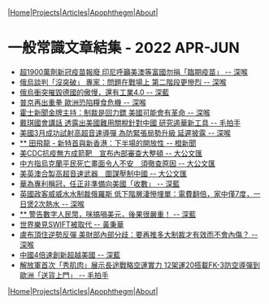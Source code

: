 |[Home](/README.md)|[Projects](/projects.md)|[Articles](/articles.md)|[Apophthegm](/apophthegm.md)|[About](/about.md)|

# 一般常識文章結集 - 2022 APR-JUN

- [超1900萬劑新冠疫苗報廢 印尼呼籲美澳等富國勿捐「臨期疫苗」 -- 深喉](https://www.bastillepost.com/hongkong/article/10443756-%e8%b6%851900%e8%90%ac%e5%8a%91%e6%96%b0%e5%86%a0%e7%96%ab%e8%8b%97%e5%a0%b1%e5%bb%a2-%e5%8d%b0%e5%b0%bc%e5%91%bc%e7%b1%b2%e7%be%8e%e6%be%b3%e7%ad%89%e5%af%8c%e5%9c%8b%e5%8b%bf%e6%8d%90%e3%80%8c)  
- [俄烏談判「沒突破」 專家：問題在戰場上 第二階段更慘烈 -- 深喉](https://www.bastillepost.com/hongkong/article/10444914-%e4%bf%84%e7%83%8f%e8%ab%87%e5%88%a4%e3%80%8c%e6%b2%92%e7%aa%81%e7%a0%b4%e3%80%8d-%e5%b0%88%e5%ae%b6%ef%bc%9a%e5%95%8f%e9%a1%8c%e5%9c%a8%e6%88%b0%e5%a0%b4%e4%b8%8a-%e7%ac%ac%e4%ba%8c%e9%9a%8e%e6%ae%b5)  
- [俄烏衝突摧毀德國的傲慢，還有工業4.0 -- 深藍](https://www.bastillepost.com/hongkong/article/10445305-%e4%bf%84%e7%83%8f%e8%a1%9d%e7%aa%81%e6%91%a7%e6%af%80%e5%be%b7%e5%9c%8b%e7%9a%84%e5%82%b2%e6%85%a2%ef%bc%8c%e9%82%84%e6%9c%89%e5%b7%a5%e6%a5%ad4-0)  
- [普京再出重拳 歐洲恐陷糧食危機 -- 深喉](https://www.bastillepost.com/hongkong/article/10445964-%e6%99%ae%e4%ba%ac%e5%86%8d%e5%87%ba%e9%87%8d%e6%8b%b3-%e6%ad%90%e6%b4%b2%e6%81%90%e9%99%b7%e7%b3%a7%e9%a3%9f%e5%8d%b1%e6%a9%9f)  
- [霍士新聞金牌主持：制裁是回力鏢 美國可能會有革命 -- 深喉](https://www.bastillepost.com/hongkong/article/10453057-%e9%9c%8d%e5%a3%ab%e6%96%b0%e8%81%9e%e9%87%91%e7%89%8c%e4%b8%bb%e6%8c%81%ef%bc%9a%e5%88%b6%e8%a3%81%e6%98%af%e5%9b%9e%e5%8a%9b%e9%8f%a2-%e7%be%8e%e5%9c%8b%e5%8f%af%e8%83%bd%e6%9c%83%e6%9c%89%e9%9d%a9)  
- [戴琪國會講話 透露出美國難用關稅針對中國 研究遏華新工具 -- 毛拍手](https://www.bastillepost.com/hongkong/article/10452409-%e6%88%b4%e7%90%aa%e5%9c%8b%e6%9c%83%e8%ac%9b%e8%a9%b1-%e9%80%8f%e9%9c%b2%e5%87%ba%e7%be%8e%e5%9c%8b%e9%9b%a3%e7%94%a8%e9%97%9c%e7%a8%85%e9%87%9d%e5%b0%8d%e4%b8%ad%e5%9c%8b-%e7%a0%94%e7%a9%b6)  
- [美國3月成功試射高超音速導彈 為防緊張局勢升級 延遲披露 -- 深喉](https://www.bastillepost.com/hongkong/article/10466918-%e7%be%8e%e5%9c%8b3%e6%9c%88%e6%88%90%e5%8a%9f%e8%a9%a6%e5%b0%84%e9%ab%98%e8%b6%85%e9%9f%b3%e9%80%9f%e5%b0%8e%e5%bd%88-%e7%82%ba%e9%98%b2%e7%b7%8a%e5%bc%b5%e5%b1%80%e5%8b%a2%e5%8d%87%e7%b4%9a)  
- [** 田飛龍 - 新特首與新香港：下半場的開放性 -- 橙新聞](https://www.orangenews.hk/hkviews/1143062/%E7%94%B0%E9%A3%9B%E9%BE%8D%EF%BD%9C%E6%96%B0%E7%89%B9%E9%A6%96%E8%88%87%E6%96%B0%E9%A6%99%E6%B8%AF%EF%BC%9A%E4%B8%8B%E5%8D%8A%E5%A0%B4%E7%9A%84%E9%96%8B%E6%94%BE%E6%80%A7.jhtml)  
- [美CDC抗疫無方成箭靶　宣布內部審查大整頓 -- 大公文匯](https://www.tkww.hk/a/202204/06/AP624ce9ebe4b073fe35f1bd0d.html)  
- [中方指烏克蘭平民死亡畫面令人不安　須徹查原因 -- 大公文匯](https://www.tkww.hk/a/202204/06/AP624cf05de4b073fe35f1c184.html)  
- [美英澳合製高超音速武器　圖謀壓制中國 -- 大公文匯](https://www.tkww.hk/a/202204/06/AP624cf064e4b073fe35f1c187.html)  
- [華為專利稱冠，任正非準備向美國「收數」 -- 深藍](https://www.bastillepost.com/hongkong/article/10477043-%e8%8f%af%e7%82%ba%e5%b0%88%e5%88%a9%e7%a8%b1%e5%86%a0%ef%bc%8c%e4%bb%bb%e6%ad%a3%e9%9d%9e%e6%ba%96%e5%82%99%e5%90%91%e7%be%8e%e5%9c%8b%e3%80%8c%e6%94%b6%e6%95%b8%e3%80%8d)  
- [英國政客威威水水制裁俄羅斯 低下階層淒慘埋單：電費翻倍，家中僅7度，一日煲2次熱水 -- 深喉](https://www.bastillepost.com/hongkong/article/10483137-%e8%8b%b1%e5%9c%8b%e6%94%bf%e5%ae%a2%e5%a8%81%e5%a8%81%e6%b0%b4%e6%b0%b4%e5%88%b6%e8%a3%81%e4%bf%84%e7%be%85%e6%96%af-%e4%bd%8e%e4%b8%8b%e9%9a%8e%e5%b1%a4%e6%b7%92%e6%85%98%e5%9f%8b%e5%96%ae%ef%bc%9a)  
- [** 警告數字人民幣，咪搞喎美元，後果很嚴重！ -- 深藍](https://www.bastillepost.com/hongkong/article/10484263-%e8%ad%a6%e5%91%8a%e6%95%b8%e5%ad%97%e4%ba%ba%e6%b0%91%e5%b9%a3%ef%bc%8c%e5%92%aa%e6%90%9e%e5%96%8e%e7%be%8e%e5%85%83%ef%bc%8c%e5%be%8c%e6%9e%9c%e5%be%88%e5%9a%b4%e9%87%8d%ef%bc%81)  
- [世界樂見SWIFT被取代 -- 黃秉華](https://www.bastillepost.com/hongkong/article/10489065-%e4%b8%96%e7%95%8c%e6%a8%82%e8%a6%8bswift%e8%a2%ab%e6%95%b8%e5%ad%97%e5%8c%96%e8%b2%a8%e5%b9%a3%e5%8f%96%e4%bb%a3)  
- [盧布頂住逆勢反彈 美財部內部分歧：要再推多大制裁才有效而不會內傷？ -- 深喉](https://www.bastillepost.com/hongkong/article/10496266-%e7%9b%a7%e5%b8%83%e9%a0%82%e4%bd%8f%e9%80%86%e5%8b%a2%e5%8f%8d%e5%bd%88-%e7%be%8e%e8%b2%a1%e9%83%a8%e5%85%a7%e9%83%a8%e5%88%86%e6%ad%a7%ef%bc%9a%e8%a6%81%e5%86%8d%e6%8e%a8%e5%a4%9a%e5%a4%a7%e5%88%b6)  
- [中國4倍速創新超越美國 -- 深藍](https://www.bastillepost.com/hongkong/article/10498573-%e4%b8%ad%e5%9c%8b4%e5%80%8d%e9%80%9f%e5%89%b5%e6%96%b0%e8%b6%85%e8%b6%8a%e7%be%8e%e5%9c%8b)  
- [解放軍首次「秀肌肉」展示長途戰略空運實力 12架運20搭載FK-3防空導彈到歐洲「送貨上門」 -- 毛拍手](https://www.bastillepost.com/hongkong/article/10504456-%e8%a7%a3%e6%94%be%e8%bb%8d%e9%a6%96%e6%ac%a1%e3%80%8c%e7%a7%80%e8%82%8c%e8%82%89%e3%80%8d%e5%b1%95%e7%a4%ba%e9%95%b7%e9%80%94%e6%88%b0%e7%95%a5%e7%a9%ba%e9%81%8b%e5%af%a6%e5%8a%9b-12%e6%9e%b6)  

|[Home](/README.md)|[Projects](/projects.md)|[Articles](/articles.md)|[Apophthegm](/apophthegm.md)|[About](/about.md)|
